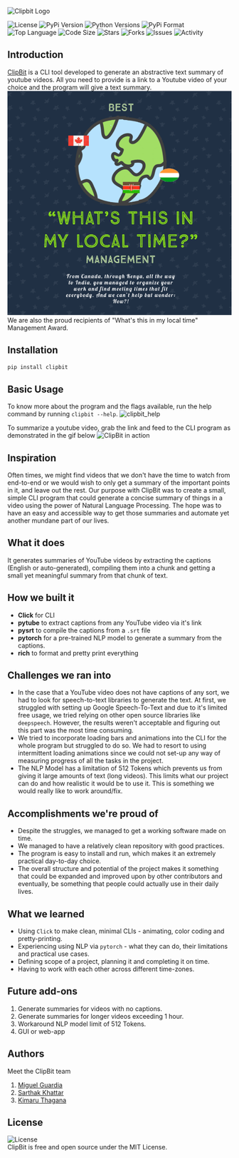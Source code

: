 ![Clipbit Logo](media/clipbit_logo.png)

![License](https://img.shields.io/pypi/l/clipbit?style=for-the-badge)
![PyPi Version](https://img.shields.io/pypi/v/clipbit?style=for-the-badge)
![Python Versions](https://img.shields.io/pypi/pyversions/clipbit?style=for-the-badge)
![PyPi Format](https://img.shields.io/pypi/format/clipbit?style=for-the-badge)
![Top Language](https://img.shields.io/github/languages/top/MLH-Fellowship/ClipBit?style=for-the-badge)
![Code Size](https://img.shields.io/github/languages/code-size/MLH-Fellowship/ClipBit?style=for-the-badge)
![Stars](https://img.shields.io/github/stars/MLH-Fellowship/ClipBit?style=for-the-badge)
![Forks](https://img.shields.io/github/forks/MLH-Fellowship/ClipBit?style=for-the-badge)
![Issues](https://img.shields.io/github/issues/MLH-Fellowship/ClipBit?style=for-the-badge)
![Activity](https://img.shields.io/github/commit-activity/w/MLH-Fellowship/ClipBit?style=for-the-badge)

## Introduction

[ClipBit](https://pypi.org/project/clipbit/1.0.0/) is a CLI tool developed to generate an abstractive text summary of youtube videos. All you need to provide is a link to a Youtube
video of your choice and the program will give a text summary. <br>
![Dundies](media/dundies.png)
We are also the proud recipients of "What's this in my local time" Management Award.

## Installation
```
pip install clipbit
```

## Basic Usage
To know more about the program and the flags available, run the help command by running `clipbit --help`.
![clipbit_help](media/clipbit.png)

To summarize a youtube video, grab the link and feed to the CLI program as demonstrated in the gif below
![ClipBit in action](media/clipbit.gif)

## Inspiration
Often times, we might find videos that we don't have the time to watch from end-to-end or we would wish to only get a summary of the important points in it, and leave out the rest. Our purpose with ClipBit was to create a small, simple CLI program that could generate a concise summary of things in a video using the power of Natural Language Processing. The hope was to have an easy and accessible way to get those summaries and automate yet another mundane part of our lives.

## What it does
It generates summaries of YouTube videos by extracting the captions (English or auto-generated), compiling them into a chunk and getting a small yet meaningful summary from that chunk of text.

## How we built it
- **Click** for CLI
- **pytube** to extract captions from any YouTube video via it's link
- **pysrt** to compile the captions from a `.srt` file
- **pytorch** for a pre-trained NLP model to generate a summary from the captions.
- **rich** to format and pretty print everything

## Challenges we ran into
- In the case that a YouTube video does not have captions of any sort, we had to look for speech-to-text libraries to generate the text. At first, we struggled with setting up Google Speech-To-Text and due to it's limited free usage, we tried relying on other open source libraries like `deepspeech`. However, the results weren't acceptable and figuring out this part was the most time consuming.
- We tried to incorporate loading bars and animations into the CLI for the whole program but struggled to do so. We had to resort to using intermittent loading animations since we could not set-up any way of measuring progress of all the tasks in the project.
- The NLP Model has a limitation of 512 Tokens which prevents us from giving it large amounts of text (long videos). This limits what our project can do and how realistic it would be to use it. This is something we would really like to work around/fix.

## Accomplishments we're proud of
- Despite the struggles, we managed to get a working software made on time.
- We managed to have a relatively clean repository with good practices.
- The program is easy to install and run, which makes it an extremely practical day-to-day choice.
- The overall structure and potential of the project makes it something that could be expanded and improved upon by other contributors and eventually, be something that people could actually use in their daily lives.

## What we learned
- Using `Click` to make clean, minimal CLIs - animating, color coding and pretty-printing.
- Experiencing using NLP via `pytorch` - what they can do, their limitations and practical use cases.
- Defining scope of a project, planning it and completing it on time.
- Having to work with each other across different time-zones.

## Future add-ons

1. Generate summaries for videos with no captions.
2. Generate summaries for longer videos exceeding 1 hour.
3. Workaround NLP model limit of 512 Tokens.
4. GUI or web-app

## Authors

Meet the ClipBit team
1. [Miguel Guardia](https://github.com/Miguel-Enrique13)
2. [Sarthak Khattar](https://github.com/m0mosenpai)
3. [Kimaru Thagana](https://github.com/KimaruThagna)

## License 
![License](https://img.shields.io/pypi/l/clipbit?style=for-the-badge) <br>
ClipBit is free and open source under the MIT License.

